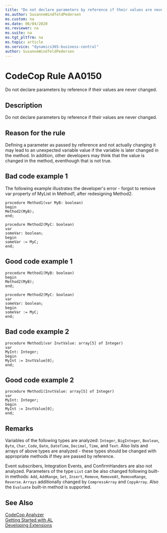 ```yaml
---
title: "Do not declare parameters by reference if their values are never changed."
ms.author: SusanneWindfeldPedersen
ms.custom: na
ms.date: 06/04/2020
ms.reviewer: na
ms.suite: na
ms.tgt_pltfrm: na
ms.topic: article
ms.service: "dynamics365-business-central"
author: SusanneWindfeldPedersen
---
```

[//]: # (START>DO_NOT_EDIT)
[//]: # (IMPORTANT:Do not edit any of the content between here and the END>DO_NOT_EDIT.)
[//]: # (Any modifications should be made in the .xml files in the ModernDev repo.)
# CodeCop Rule AA0150
Do not declare parameters by reference if their values are never changed.  

## Description
Do not declare parameters by reference if their values are never changed.

[//]: # (IMPORTANT: END>DO_NOT_EDIT)

## Reason for the rule
Defining a parameter as passed by reference and not actually changing it may lead to an unexpected variable value if the variable is later changed in the method. In addition, other developers may think that the value is changed in the method, eventhough that is not true.

## Bad code example 1
The following example illustrates the developer's error - forgot to remove var property of MyList in Method1, after redesigning Method2.
```
procedure Method1(var MyB: boolean)
begin
Method2(MyB);
end;

procedure Method2(MyC: boolean)
var
someVar: boolean;
begin
someVar := MyC;
end;
```

## Good code example 1
```
procedure Method1(MyB: boolean)
begin
Method2(MyB);
end;

procedure Method2(MyC: boolean)
var
someVar: boolean;
begin
someVar := MyC;
end;
```

## Bad code example 2
```
procedure Method1(var InvtValue: array[5] of Integer)
var 
MyInt: Integer;
begin
MyInt := InvtValue[0];
end;
``` 

## Good code example 2
```
procedure Method1(InvtValue: array[5] of Integer)
var 
MyInt: Integer;
begin
MyInt := InvtValue[0];
end;
``` 

## Remarks 

Variables of the following types are analyzed: `Integer`, `BigInteger`, `Boolean`, `Byte`, `Char`, `Code`, `Date`, `DateTime`, `Decimal`, `Time`, and `Text`. Also lists and arrays of above types are analyzed - these types should be changed with appropriate methods if they are passed by reference. 

Event subscribers, Integration Events, and ConfirmHanders are also not analyzed. Parameters of the type `List` can be also changed following built-in methods: `Add`, `AddRange`, `Set`, `Insert`, `Remove`, `RemoveAt`, `RemoveRange`, `Reverse`. `Arrays` additionally changed by `CompressArray` and `CopyArray`. Also the `Evaluate` built-in method is supported. 

## See Also  
[CodeCop Analyzer](codecop.md)  
[Getting Started with AL](../devenv-get-started.md)  
[Developing Extensions](../devenv-dev-overview.md)  